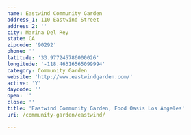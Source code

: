 ```yaml
---
name: Eastwind Community Garden
address_1: 110 Eastwind Street
address_2: ''
city: Marina Del Rey
state: CA
zipcode: '90292'
phone: ''
latitude: '33.977245786000026'
longitude: '-118.46316565099994'
category: Community Garden
website: 'http://www.eastwindgarden.com/'
active: 'Y'
daycode: ''
open: ''
close: ''
title: 'Eastwind Community Garden, Food Oasis Los Angeles'
uri: /community-garden/eastwind/

---
```

